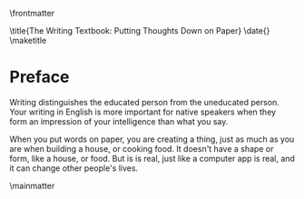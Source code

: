 \frontmatter

\title{The Writing Textbook: Putting Thoughts Down on Paper}
\date{}
\maketitle

# Preface

Writing distinguishes the educated person from the uneducated person. Your writing in English is more important for native speakers when they form an impression of your intelligence than what you say.

When you put words on paper, you are creating a thing, just as much as you are when building a house, or cooking food. It doesn't have a shape or form, like a house, or food. But is is real, just like a computer app is real, and it can change other people's lives.


\mainmatter
